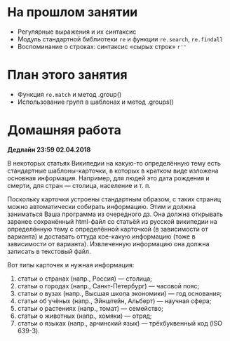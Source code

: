# На прошлом занятии
* Регулярные выражения и их синтаксис
* Модуль стандартной библиотеки `re` и функции `re.search`, `re.findall`
* Воспоминание о строках: синтаксис «сырых строк» `r''`

# План этого занятия
* Функция `re.match` и метод .group()
* Использование групп в шаблонах и метод .groups()


# Домашняя работа
**Дедлайн 23:59 02.04.2018**

В некоторых статьях Википедии на какую-то определённую тему есть стандартные шаблоны-карточки, в которых в кратком виде изложена основная информация. Например, для людей это дата рождения и смерти, для стран — столица, население и т. п. 

Поскольку карточки устроены стандартным образом, с таких страниц можно автоматически собирать информацию. Этим и должна заниматься Ваша программа из очередного дз. Она должна открывать заранее сохранённый html-файл со статьёй из русской википедии на определённую тему с определённой карточкой (в зависимости от варианта) и доставать оттуда кое-какую информацию (тоже в зависимости от варианта). Извлеченную информацию она должна записать в текстовый файл.

Вот типы карточек и нужная информация:
1. статьи о странах (напр., Россия) — столица;
2. статьи о городах (напр., Санкт-Петербург) — часовой пояс;
3. статьи о вузах (напр., Высшая школа экономики) — год основания;
4. статьи об учёных (напр., Эйнштейн, Альберт) — научная сфера;
5. статьи о растениях (напр., томат) — семейство;
6. статьи о животных (напр., хомяки) — отряд;
7. статьи о языках (напр., арчинский язык) — трёхбуквенный код (ISO 639-3).